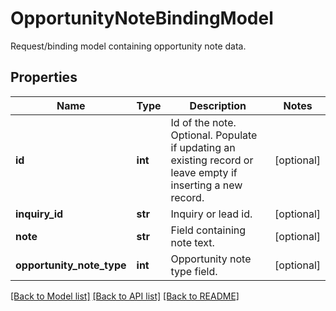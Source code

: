 # OpportunityNoteBindingModel

Request/binding model containing opportunity note data.
## Properties
Name | Type | Description | Notes
------------ | ------------- | ------------- | -------------
**id** | **int** | Id of the note. Optional.  Populate if updating an existing record or leave empty if inserting a new record. | [optional] 
**inquiry_id** | **str** | Inquiry or lead id. | [optional] 
**note** | **str** | Field containing note text. | [optional] 
**opportunity_note_type** | **int** | Opportunity note type field. | [optional] 

[[Back to Model list]](../README.md#documentation-for-models) [[Back to API list]](../README.md#documentation-for-api-endpoints) [[Back to README]](../README.md)


